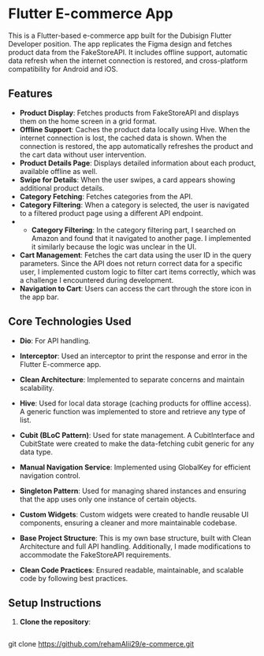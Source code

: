 ﻿# Flutter E-commerce App

This is a Flutter-based e-commerce app built for the Dubisign Flutter Developer position.
The app replicates the Figma design and fetches product data from the FakeStoreAPI.
It includes offline support, automatic data refresh when the internet connection is restored, and
cross-platform compatibility for Android and iOS.

## Features

- **Product Display**: Fetches products from FakeStoreAPI and displays them on the home screen in a
  grid format.
- **Offline Support**: Caches the product data locally using Hive. When the internet connection is
  lost, the cached data is shown. When the connection is restored, the app automatically refreshes
  the product and the cart data without user intervention.
- **Product Details Page**: Displays detailed information about each product, available offline as
  well.
- **Swipe for Details**: When the user swipes, a card appears showing additional product details.
- **Category Fetching**: Fetches categories from the API.
- **Category Filtering**: When a category is selected, the user is navigated to a filtered product
  page using a different API endpoint.
-
    - **Category Filtering**: In the category filtering part, I searched on Amazon and found that it
      navigated to another page. I implemented it similarly because the logic was unclear in the UI.
- **Cart Management**: Fetches the cart data using the user ID in the query parameters. Since the
  API does not return correct data for a specific user, I implemented custom logic to filter cart
  items correctly, which was a challenge I encountered during development.
- **Navigation to Cart**: Users can access the cart through the store icon in the app bar.

## Core Technologies Used

- **Dio**: For API handling.
- **Interceptor**: Used an interceptor to print the response and error in the Flutter E-commerce
  app.

- **Clean Architecture**: Implemented to separate concerns and maintain scalability.
- **Hive**: Used for local data storage (caching products for offline access). A generic function
  was implemented to store and retrieve any type of list.
- **Cubit (BLoC Pattern)**: Used for state management. A CubitInterface and CubitState were created
  to make the data-fetching cubit generic for any data type.
- **Manual Navigation Service**: Implemented using GlobalKey for efficient navigation control.
- **Singleton Pattern**: Used for managing shared instances and ensuring that the app uses only one
  instance of certain objects.
- **Custom Widgets**: Custom widgets were created to handle reusable UI components, ensuring a
  cleaner and more maintainable codebase.
- **Base Project Structure**: This is my own base structure, built with Clean Architecture and full
  API handling. Additionally, I made modifications to accommodate the FakeStoreAPI requirements.
- **Clean Code Practices**: Ensured readable, maintainable, and scalable code by following best
  practices.

## Setup Instructions

1. **Clone the repository**:

   ```bash

git clone https://github.com/rehamAlii29/e-commerce.git